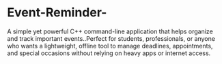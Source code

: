 # Event-Reminder-
A simple yet powerful C++ command-line application that helps organize and track important events..Perfect for students, professionals, or anyone who wants a lightweight, offline tool to manage deadlines, appointments, and special occasions without relying on heavy apps or internet access.

